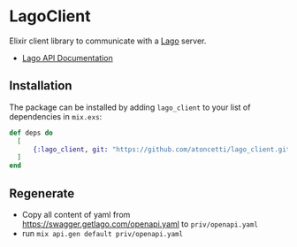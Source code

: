 # LagoClient

Elixir client library to communicate with a [Lago](https://www.getlago.com/) server.

- [Lago API Documentation](https://docs.getlago.com/welcome)

## Installation

The package can be installed by adding `lago_client` to your list of dependencies in `mix.exs`:

```elixir
def deps do
  [
      {:lago_client, git: "https://github.com/atoncetti/lago_client.git"}
  ]
end
```

## Regenerate

- Copy all content of yaml from https://swagger.getlago.com/openapi.yaml to `priv/openapi.yaml`
- run `mix api.gen default priv/openapi.yaml`